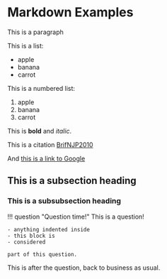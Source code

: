 # Markdown Examples

This is a paragraph

This is a list:

- apple
- banana
- carrot

This is a numbered list:

1. apple
2. banana
3. carrot

This is **bold** and *italic*.

This is a citation [BrifNJP2010](@cite)

And [this is a link to Google](https://google.com/)

## This is a subsection heading

### This is a subsubsection heading

!!! question "Question time!"
    This is a question!

    - anything indented inside
    - this block is
    - considered

    part of this question.

This is after the question, back to business as usual.